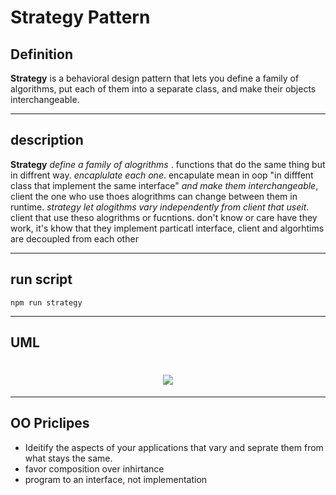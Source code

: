 # Strategy Pattern

## Definition

**Strategy** is a behavioral design pattern that lets you define a family of algorithms, put each of them into a separate class, and make their objects interchangeable.

***

## description

**Strategy** *define a family of alogrithms* .
functions that do the same thing but in diffrent way.
*encaplulate each one*. encapulate mean in oop "in difffent class that implement the same interface"
*and make them interchangeable*, client the one who use thoes alogrithms can change between them in runtime.
*strategy let alogithms vary independently from client that useit*.
client that use theso alogrithms or fucntions. don't know or care have they work, it's khow that they implement particatl interface, client and algorhtims are decoupled from each other

***

## run script

```
npm run strategy
```

*** 

## UML

<h1 align="center"><img src="https://www.oreilly.com/library/view/head-first-design/0596007124/figs/web/022fig01.png.jpg"/></h1>

***

## OO Priclipes

* Ideitify the aspects of your applications that vary and seprate them from what stays the same.
* favor composition over inhirtance
* program to an interface, not implementation
